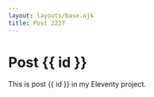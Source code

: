 ```yaml
---
layout: layouts/base.njk
title: Post 2227
---
```


# Post {{ id }}

This is post {{ id }} in my Eleventy project.
